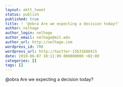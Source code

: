 ```yaml
---
layout: aktt_tweet
status: publish
published: true
title: ! '@obra Are we expecting a decision today?'
author: nelhage
author_login: nelhage
author_email: nelhage@mit.edu
author_url: http://nelhage.com
wordpress_id: 708
wordpress_url: http://twitter-15631686415
date: 2010-06-07 10:11:09.000000000 +02:00
categories: []
tags: []
---
```

@obra Are we expecting a decision today?
